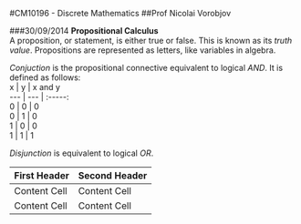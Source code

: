 #CM10196 - Discrete Mathematics
##Prof Nicolai Vorobjov

###30/09/2014
**Propositional Calculus**  
A proposition, or statement, is either true or false. This is known as its *truth value*. Propositions are represented as letters, like variables in algebra.

*Conjuction* is the propositional connective equivalent to logical *AND*. It is defined as follows:  
x | y | x and y  
--- | --- | :-----:  
0 | 0 | 0  
0 | 1 | 0  
1 | 0 | 0  
1 | 1 | 1  

*Disjunction* is equivalent to logical *OR*.

First Header  | Second Header
------------- | -------------
Content Cell  | Content Cell
Content Cell  | Content Cell
